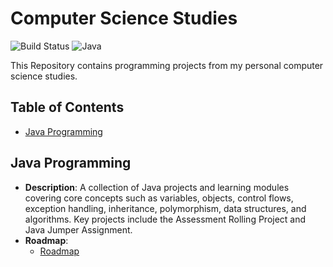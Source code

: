 
# Computer Science Studies

![Build Status](https://img.shields.io/badge/build-passing-brightgreen)
![Java](https://img.shields.io/badge/language-Java-orange)

This Repository contains programming projects from my personal computer science studies.

## Table of Contents
- [Java Programming](#java-programming)

## Java Programming
- **Description**: A collection of Java projects and learning modules covering core concepts such as variables, objects, 
    control flows, exception handling, inheritance, polymorphism, data structures, and algorithms. Key projects include the Assessment 
    Rolling Project and Java Jumper Assignment.
- **Roadmap**:
  - [Roadmap](https://github.com/ByteToBits/CompScience/blob/main/Java%20Programming/Java%20Learning%20Roadmap.jpg)